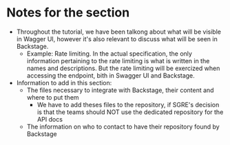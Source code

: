 # Notes for the section

- Throughout the tutorial, we have been talkong about what will be visible in Wagger UI, however it's also relevant to discuss what will be seen in Backstage.
  - Example: Rate limiting. In the actual specification, the only information pertaining to the rate limiting is what is written in the names and descriptions. But the rate limiting will be exercized when accessing the endpoint, bith in Swagger UI and Backstage.
- Information to add in this section:
  - The files necessary to integrate with Backstage, their content and where to put them
    - We have to add theses files to the repository, if SGRE's decision is that the teams should NOT use the dedicated repository for the API docs
  - The information on who to contact to have their repository found by Backstage
  